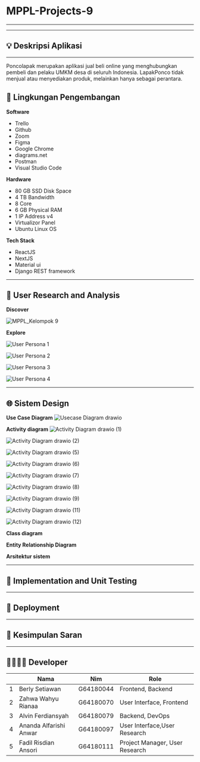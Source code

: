 # MPPL-Projects-9
---

---

## 💡 Deskripsi Aplikasi

---
Poncolapak merupakan aplikasi jual beli online yang menghubungkan pembeli dan pelaku UMKM desa di seluruh Indonesia. LapakPonco tidak menjual atau menyediakan produk, melainkan hanya sebagai perantara. 

## 🚧 Lingkungan Pengembangan

__Software__
* Trello
* Github
* Zoom
* Figma
* Google Chrome
* diagrams.net
* Postman
* Visual Studio Code

__Hardware__
* 80 GB SSD Disk Space
* 4 TB Bandwidth
* 8 Core
* 6 GB Physical RAM
* 1 IP Address v4
* Virtualizor Panel
* Ubuntu Linux OS

__Tech Stack__
* ReactJS
* NextJS
* Material ui
* Django REST framework 
---

## 🙋 User Research and Analysis
**Discover**

![MPPL_Kelompok 9 ](https://user-images.githubusercontent.com/61318031/144690481-deb08c4d-e0c4-47c1-ad67-47302d275b0f.png)

**Explore** 

![User Persona 1](https://user-images.githubusercontent.com/61318031/144021037-429e383f-47f2-4005-ba79-f799350b5d5d.png)

![User Persona 2](https://user-images.githubusercontent.com/61318031/144026019-27740c9c-42b4-4fd2-8a1c-47b95044d104.png)

![User Persona 3](https://user-images.githubusercontent.com/61318031/144218183-3174a509-00dc-4a4c-8ca0-ecf2ccd2db61.png)

![User Persona 4](https://user-images.githubusercontent.com/61318031/144218238-e1699dab-77c1-4d26-8c8a-1ae845ec59ed.png)

---

## 🌐 Sistem Design

**Use Case Diagram** 
![Usecase Diagram drawio](https://user-images.githubusercontent.com/61318031/144690634-7b68ff65-cf17-41c4-a981-5d7fa97bb6ad.png)

 **Activity diagram** 
![Activity Diagram drawio (1)](https://user-images.githubusercontent.com/61318031/144690667-0e5eed3c-493c-4127-92d8-045f35d54887.png)

![Activity Diagram drawio (2)](https://user-images.githubusercontent.com/61318031/144690962-6f11c8af-9ce8-417c-ab70-064af461dd11.png)

![Activity Diagram drawio (5)](https://user-images.githubusercontent.com/61318031/144691154-887c9e8c-62e2-49ff-ac43-4224e9d79928.png)

![Activity Diagram drawio (6)](https://user-images.githubusercontent.com/61318031/144691193-74504ec8-225f-4cee-bd11-19204ef095fb.png)

![Activity Diagram drawio (7)](https://user-images.githubusercontent.com/61318031/144691250-92f5e758-3ea5-4b67-80f2-caeea52298a8.png)

![Activity Diagram drawio (8)](https://user-images.githubusercontent.com/61318031/144691277-49286f3c-fbd3-4564-a1ec-045447be33f4.png)

![Activity Diagram drawio (9)](https://user-images.githubusercontent.com/61318031/144691334-4be41e50-ea25-4bfc-93c8-835a953996cb.png)

![Activity Diagram drawio (11)](https://user-images.githubusercontent.com/61318031/144691344-20517785-d796-4c51-9125-49ed2c46caaf.png)

![Activity Diagram drawio (12)](https://user-images.githubusercontent.com/61318031/144691349-e32ca600-3777-4120-ba6f-bdd7e047a660.png)

 **Class diagram**

 **Entity Relationship Diagram** 

 **Arsitektur sistem** 
 
---

## 👾 Implementation and Unit Testing

---


## 🚀 Deployment

---

## 💬 Kesimpulan Saran

---

## 👨‍👩‍👦‍👦 Developer
<table>
    <thead>
        <tr>
            <th></th>
            <th>Nama</th>
            <th>Nim</th>
            <th>Role</th>
        </tr>
    </thead>
    <tbody>
        <tr>
            <td>1</td>
            <td>Berly Setiawan</td>
            <td>G64180044</td>
            <td>Frontend, Backend</td>
        </tr>
        <tr>
            <td>2</td>
            <td>Zahwa Wahyu Rianaa</td>
            <td>G64180070</td>
            <td>User Interface, Frontend</td>
        </tr>
        <tr>
            <td>3</td>
            <td>Alvin Ferdiansyah</td>
            <td>G64180079</td>
            <td>Backend, DevOps</td>
        </tr>
        <tr>
            <td>4</td>
            <td>Ananda Alfarishi Anwar</td>
            <td>G64180097</td>
            <td>User Interface,User Research</td>
        </tr>
        <tr>
            <td>5</td>
            <td>Fadil Risdian Ansori</td>
            <td>G64180111</td>
            <td>Project Manager, User Research</td>
        </tr>
    </tbody>
</table>
